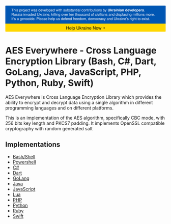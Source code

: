 [![Stand With Ukraine](https://raw.githubusercontent.com/vshymanskyy/StandWithUkraine/main/banner-direct.svg)](https://stand-with-ukraine.pp.ua/)

# AES Everywhere - Cross Language Encryption Library  (Bash, C#, Dart, GoLang, Java, JavaScript, PHP, Python, Ruby, Swift)

AES Everywhere is Cross Language Encryption Library which provides the ability to encrypt and decrypt data using a single algorithm in different programming languages and on different platforms.

This is an implementation of the AES algorithm, specifically CBC mode, with 256 bits key length and PKCS7 padding.
It implements OpenSSL compatible cryptography with random generated salt


## Implementations

 + [Bash/Shell](https://github.com/mervick/aes-everywhere/tree/master/bash)
 + [Powershell](https://github.com/mervick/aes-everywhere/tree/master/powershell)
 + [C#](https://github.com/mervick/aes-everywhere/tree/master/net)
 + [Dart](https://github.com/mervick/aes-everywhere/tree/master/dart)
 + [GoLang](https://github.com/mervick/aes-everywhere/tree/master/go)
 + [Java](https://github.com/mervick/aes-everywhere-java)
 + [JavaScript](https://github.com/mervick/aes-everywhere/tree/master/javascript)
 + [Lua](https://github.com/mervick/aes-everywhere/tree/master/lua)
 + [PHP](https://github.com/mervick/aes-everywhere/tree/master/php)
 + [Python](https://github.com/mervick/aes-everywhere/tree/master/python)
 + [Ruby](https://github.com/mervick/aes-everywhere/tree/master/ruby)
 + [Swift](https://github.com/mervick/aes-everywhere-swift)

